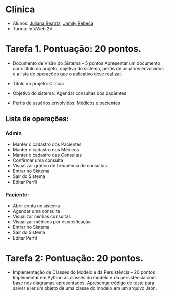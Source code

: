 # Clínica
-	Alunos: [Juliana Beatriz](https://github.com/beawxy2410), [Jamily Rebeca](https://github.com/jamily-rebeca)
-	Turma: InfoWeb 2V

# Tarefa 1. Pontuação: 20 pontos.

- Documento de Visão do Sistema – 5 pontos
Apresentar um documento com: título do projeto, objetivo do sistema, perfis de usuários envolvidos e a lista de operações que o aplicativo deve realizar.

-	Título do projeto: Clínica
-	Objetivo do sistema: Agendar consultas dos pacientes
-	Perfis de usuários envolvidos: Médicos e pacientes
##	Lista de operações: 

###	Admin

-	Manter o cadastro dos Pacientes
-	Manter o cadastro dos Médicos
-	Manter o cadastro das Consultas
-	Confirmar uma consulta
-	Visualizar gráfico de frequência de consultas
-	Entrar no Sistema
-	Sair do Sistema
-	Editar Perfil

###	Paciente:
 	
-	Abrir conta no sistema
-	Agendar uma consulta
-	Visualizar minhas consultas
-	Visualizar médicos por especificação
-	Entrar no Sistema
-	Sair do Sistema
-	Editar Perfil

# Tarefa 2: Pontuação: 20 pontos.

- Implementação de Classes do Modelo e da Persistência – 20 pontos
Implementar em Python as classes do modelo e da persistência com base nos diagramas
apresentados. Apresentar código de teste para salvar e ler um objeto de uma classe do modelo em
um arquivo Json.
